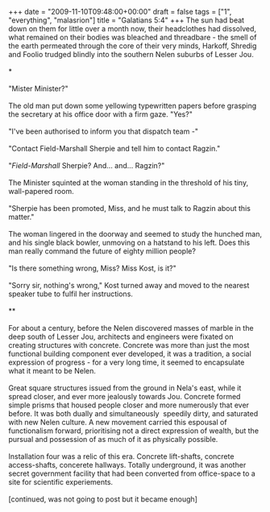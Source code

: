 +++
date = "2009-11-10T09:48:00+00:00"
draft = false
tags = ["1", "everything", "malasrion"]
title = "Galatians 5:4"
+++
The sun had beat down on them for little over a month now, their headclothes had dissolved, what remained on their bodies was bleached and threadbare - the smell of the earth permeated through the core of their very minds, Harkoff, Shredig and Foolio trudged blindly into the southern Nelen suburbs of Lesser Jou.<br/><br/>*<br/><br/>"Mister Minister?"<br/><br/>The old man put down some yellowing typewritten papers before grasping the secretary at his office door with a firm gaze. "Yes?"<br/><br/>"I've been authorised to inform you that dispatch team -"<br/><br/>"Contact Field-Marshall Sherpie and tell him to contact Ragzin."<br/><br/>"<em>Field-Marshall</em> Sherpie? And... and... Ragzin?"<br/><br/>The Minister squinted at the woman standing in the threshold of his tiny, wall-papered room.<br/><br/>"Sherpie has been promoted, Miss, and he must talk to Ragzin about this matter."<br/><br/>The woman lingered in the doorway and seemed to study the hunched man, and his single black bowler, unmoving on a hatstand to his left. Does this man really command the future of eighty million people?<br/><br/>"Is there something wrong, Miss? Miss Kost, is it?"<br/><br/>"Sorry sir, nothing's wrong," Kost turned away and moved to the nearest speaker tube to fulfil her instructions.<br/><br/>**<br/><br/>For about a century, before the Nelen discovered masses of marble in the deep south of Lesser Jou, architects and engineers were fixated on creating structures with concrete. Concrete was more than just the most functional building component ever developed, it was a tradition, a social expression of progress - for a very long time, it seemed to encapsulate what it meant to be Nelen.<br/><br/>Great square structures issued from the ground in Nela's east, while it spread closer, and ever more jealously towards Jou. Concrete formed simple prisms that housed people closer and more numerously that ever before. It was both dually and simultaneously  speedily dirty, and saturated with new Nelen culture. A new movement carried this espousal of functionalism forward, prioritising not a direct expression of wealth, but the pursual and possession of as much of it as physically possible.<br/><br/>Installation four was a relic of this era. Concrete lift-shafts, concrete access-shafts, concerete hallways. Totally underground, it was another secret government facility that had been converted from office-space to a site for scientific experiements.<br/><br/>[continued, was not going to post but it became enough]<div class="blogger-post-footer"><img width='1' height='1' src='https://blogger.googleusercontent.com/tracker/5693059957647979680-5570352838016409334?l=cosmiccowbell.blogspot.com' alt='' /></div>